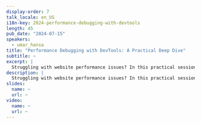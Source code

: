 ```yaml
---
display-order: 7
talk_locale: en_US
i18n-key: 2024-performance-debugging-with-devtools
length: 45
pub_date: "2024-07-15"
speakers:
  - umar_hansa
title: "Performance Debugging with DevTools: A Practical Deep Dive"
subtitle: ~
excerpt: |
  Struggling with website performance issues? In this practical session, you'll learn how to use Chrome DevTools to fix website performance bottlenecks. We'll cover essential workflows and techniques, including analyzing runtime performance, optimizing code delivery, and other tips and tricks. Through real-world case studies, you'll see how these techniques can significantly improve user experience and page load times. Level up your performance debugging skills now!
description: |
  Struggling with website performance issues? In this practical session, you'll learn how to use Chrome DevTools to fix website performance bottlenecks. We'll cover essential workflows and techniques, including analyzing runtime performance, optimizing code delivery, and other tips and tricks. Through real-world case studies, you'll see how these techniques can significantly improve user experience and page load times. Level up your performance debugging skills now!
slides:
  name: ~
  url: ~
video:
  name: ~
  url: ~
---
```

